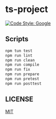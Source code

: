 # ts-project

[![Code Style: Google](https://img.shields.io/badge/code%20style-google-blueviolet.svg)](https://github.com/google/gts)

## Scripts

``` bash
npm tun test
npm run lint
npm run clean
npm run compile
npm run fix
npm run prepare
npm run pretest
npm run posttest
``` 

## LICENSE
[MIT](./LICENSE)